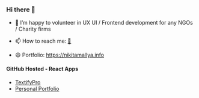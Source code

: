 ### Hi there 👋

- 👯 I’m happy to volunteer in UX UI / Frontend development for any NGOs / Charity firms
- 📫 How to reach me: [📩](mailto:nikitamallya.work@gmail.com)

- 😄 Portfolio: https://nikitamallya.info


#### GitHub Hosted - React Apps
- [TextifyPro](https://iamnikitamallya.github.io/textifypro/)
- [Personal Portfolio](https://iamnikitamallya.github.io/personal-portfolio/)

